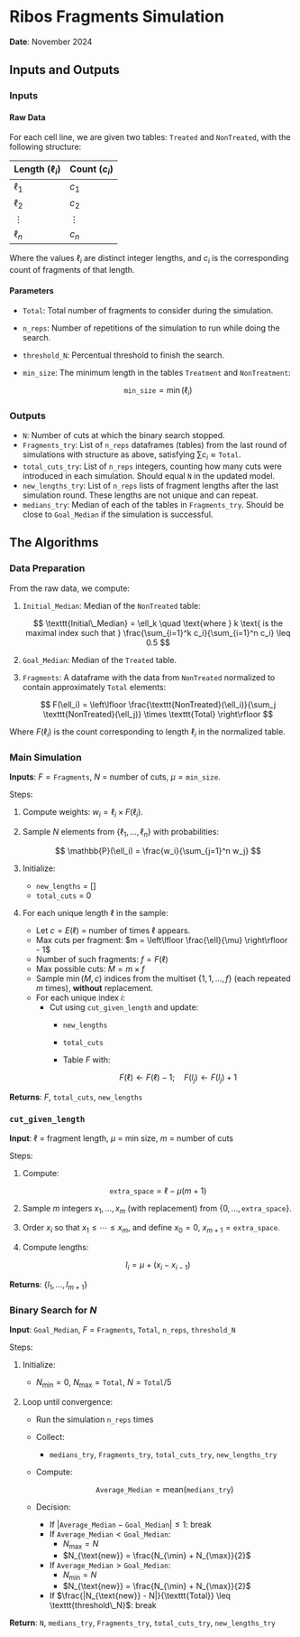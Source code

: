 
# Ribos Fragments Simulation

**Date**: November 2024

## Inputs and Outputs

### Inputs

#### Raw Data

For each cell line, we are given two tables: `Treated` and `NonTreated`, with the following structure:

| **Length** ($\ell_i$) | **Count** ($c_i$) |
|-----------------------|-------------------|
| $\ell_1$              | $c_1$             |
| $\ell_2$              | $c_2$             |
| $\vdots$              | $\vdots$         |
| $\ell_n$              | $c_n$             |

Where the values $\ell_i$ are distinct integer lengths, and $c_i$ is the corresponding count of fragments of that length.

#### Parameters

- `Total`: Total number of fragments to consider during the simulation.
- `n_reps`: Number of repetitions of the simulation to run while doing the search.
- `threshold_N`: Percentual threshold to finish the search.
- `min_size`: The minimum length in the tables `Treatment` and `NonTreatment`:

  $$
  \texttt{min\_size} = \min(\ell_i)
  $$

### Outputs

- `N`: Number of cuts at which the binary search stopped.
- `Fragments_try`: List of `n_reps` dataframes (tables) from the last round of simulations with structure as above, satisfying $\sum c_i \approx \texttt{Total}$.
- `total_cuts_try`: List of `n_reps` integers, counting how many cuts were introduced in each simulation. Should equal `N` in the updated model.
- `new_lengths_try`: List of `n_reps` lists of fragment lengths after the last simulation round. These lengths are not unique and can repeat.
- `medians_try`: Median of each of the tables in `Fragments_try`. Should be close to `Goal_Median` if the simulation is successful.

## The Algorithms

### Data Preparation

From the raw data, we compute:

1. `Initial_Median`: Median of the `NonTreated` table:

   $$
   \texttt{Initial\_Median} = \ell_k \quad \text{where } k \text{ is the maximal index such that } \frac{\sum_{i=1}^k c_i}{\sum_{i=1}^n c_i} \leq 0.5
   $$

2. `Goal_Median`: Median of the `Treated` table.

3. `Fragments`: A dataframe with the data from `NonTreated` normalized to contain approximately `Total` elements:

   $$
   F(\ell_i) = \left\lfloor \frac{\texttt{NonTreated}(\ell_i)}{\sum_j \texttt{NonTreated}(\ell_j)} \times \texttt{Total} \right\rfloor
   $$

Where $F(\ell_i)$ is the count corresponding to length $\ell_i$ in the normalized table.

### Main Simulation

**Inputs**: $F = \texttt{Fragments}$, $N$ = number of cuts, $\mu = \texttt{min\_size}$.

Steps:

1. Compute weights: $w_i = \ell_i \times F(\ell_i)$.
2. Sample $N$ elements from $\{\ell_1, \ldots, \ell_n\}$ with probabilities:

   $$
   \mathbb{P}(\ell_i) = \frac{w_i}{\sum_{j=1}^n w_j}
   $$

3. Initialize:
   - `new_lengths` = []
   - `total_cuts` = 0

4. For each unique length $\ell$ in the sample:
   - Let $c = E(\ell)$ = number of times $\ell$ appears.
   - Max cuts per fragment: $m = \left\lfloor \frac{\ell}{\mu} \right\rfloor - 1$
   - Number of such fragments: $f = F(\ell)$
   - Max possible cuts: $M = m \times f$
   - Sample $\min(M, c)$ indices from the multiset $\{1, 1, \ldots, f\}$ (each repeated $m$ times), **without** replacement.
   - For each unique index $i$:
     - Cut using `cut_given_length` and update:
       - `new_lengths`
       - `total_cuts`
       - Table $F$ with:

         $$
         F(\ell) \leftarrow F(\ell) - 1; \quad F(l_j) \leftarrow F(l_j) + 1
         $$

**Returns**: $F$, `total_cuts`, `new_lengths`

### `cut_given_length`

**Input**: $\ell$ = fragment length, $\mu$ = min size, $m$ = number of cuts

Steps:

1. Compute:

   $$
   \texttt{extra\_space} = \ell - \mu(m+1)
   $$

2. Sample $m$ integers $x_1, \dots, x_m$ (with replacement) from $\{0, \dots, \texttt{extra\_space}\}$.
3. Order $x_i$ so that $x_1 \leq \cdots \leq x_m$, and define $x_0 = 0$, $x_{m+1} = \texttt{extra\_space}$.
4. Compute lengths:

   $$
   l_i = \mu + (x_i - x_{i-1})
   $$

**Returns**: $\{l_1, \dots, l_{m+1}\}$

### Binary Search for $N$

**Input**: `Goal_Median`, $F$ = `Fragments`, `Total`, `n_reps`, `threshold_N`

Steps:

1. Initialize:
   - $N_{\min} = 0$, $N_{\max} = \texttt{Total}$, $N = \texttt{Total} / 5$

2. Loop until convergence:

   - Run the simulation `n_reps` times
   - Collect:
     - `medians_try`, `Fragments_try`, `total_cuts_try`, `new_lengths_try`
   - Compute:

     $$
     \texttt{Average\_Median} = \text{mean}(\texttt{medians\_try})
     $$

   - Decision:
     - If $|\texttt{Average\_Median} - \texttt{Goal\_Median}| \leq 1$: break
     - If $\texttt{Average\_Median} < \texttt{Goal\_Median}$:
       - $N_{\max} = N$
       - $N_{\text{new}} = \frac{N_{\min} + N_{\max}}{2}$
     - If $\texttt{Average\_Median} > \texttt{Goal\_Median}$:
       - $N_{\min} = N$
       - $N_{\text{new}} = \frac{N_{\min} + N_{\max}}{2}$
     - If $\frac{|N_{\text{new}} - N|}{\texttt{Total}} \leq \texttt{threshold\_N}$: break

**Return**: `N`, `medians_try`, `Fragments_try`, `total_cuts_try`, `new_lengths_try`
